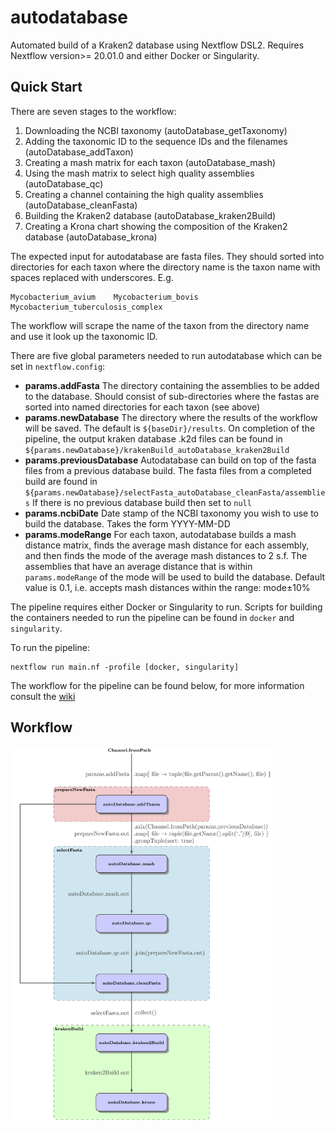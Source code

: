 # autodatabase #
Automated build of a Kraken2 database using Nextflow DSL2. Requires Nextflow version>= 20.01.0 and either Docker or Singularity.

## Quick Start ##
There are seven stages to the workflow:
1) Downloading the NCBI taxonomy (autoDatabase_getTaxonomy)
2) Adding the taxonomic ID to the sequence IDs and the filenames (autoDatabase_addTaxon)
3) Creating a mash matrix for each taxon (autoDatabase_mash)
4) Using the mash matrix to select high quality assemblies (autoDatabase_qc)
5) Creating a channel containing the high quality assemblies (autoDatabase_cleanFasta)
6) Building the Kraken2 database (autoDatabase_kraken2Build)
7) Creating a Krona chart showing the composition of the Kraken2 database (autoDatabase_krona) 

The expected input for autodatabase are fasta files. They should sorted into directories for each taxon 
where the directory name is the taxon name with spaces replaced with underscores. E.g.
```
Mycobacterium_avium    Mycobacterium_bovis    Mycobacterium_tuberculosis_complex
```
The workflow will scrape the name of the taxon from the directory name and use it look up the taxonomic ID.

There are five global parameters needed to run autodatabase which can be set in `nextflow.config`:
* **params.addFasta**
The directory containing the assemblies to be added to the database. Should consist of sub-directories where the fastas
are sorted into named directories for each taxon (see above)
* **params.newDatabase**
The directory where the results of the workflow will be saved. The default is `${baseDir}/results`. On completion of the pipeline, the output kraken database .k2d files can be found in `${params.newDatabase}/krakenBuild_autoDatabase_kraken2Build`
* **params.previousDatabase**
Autodatabase can build on top of the fasta files from a previous database build. The fasta files from a completed build are found in `${params.newDatabase}/selectFasta_autoDatabase_cleanFasta/assemblies` 
If there is no previous database build then set to `null`
* **params.ncbiDate**
Date stamp of the NCBI taxonomy you wish to use to build the database. Takes the form YYYY-MM-DD
* **params.modeRange**
For each taxon, autodatabase builds a mash distance matrix, finds the average mash distance for each assembly, and then finds the mode of the average mash distances to 2 s.f. The assemblies that have an average distance that is within `params.modeRange` of the mode will be used to build the database. Default value is 0.1, i.e. accepts mash distances within the range: mode&pm;10%

The pipeline requires either Docker or Singularity to run. Scripts for building the containers needed to run the pipeline can be found in `docker` and `singularity`.

To run the pipeline:
```
nextflow run main.nf -profile [docker, singularity]
```

The workflow for the pipeline can be found below, for more information consult the [wiki](https://github.com/annacprice/autodatabase/wiki)

## Workflow ##
<img height="600" src="https://github.com/annacprice/autodatabase/blob/master/workflow.png" />
